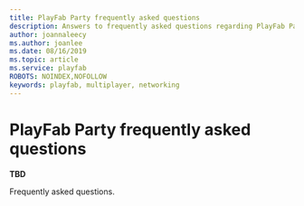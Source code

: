 ```yaml
---
title: PlayFab Party frequently asked questions
description: Answers to frequently asked questions regarding PlayFab Party real-time chat and data communication.
author: joannaleecy
ms.author: joanlee
ms.date: 08/16/2019
ms.topic: article
ms.service: playfab
ROBOTS: NOINDEX,NOFOLLOW
keywords: playfab, multiplayer, networking
---
```


# PlayFab Party frequently asked questions

**TBD**

Frequently asked questions.
